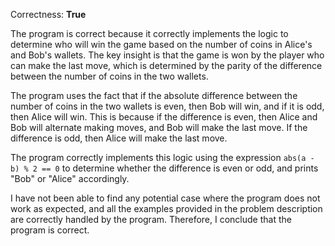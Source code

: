 Correctness: **True**

The program is correct because it correctly implements the logic to determine who will win the game based on the number of coins in Alice's and Bob's wallets. The key insight is that the game is won by the player who can make the last move, which is determined by the parity of the difference between the number of coins in the two wallets.

The program uses the fact that if the absolute difference between the number of coins in the two wallets is even, then Bob will win, and if it is odd, then Alice will win. This is because if the difference is even, then Alice and Bob will alternate making moves, and Bob will make the last move. If the difference is odd, then Alice will make the last move.

The program correctly implements this logic using the expression `abs(a - b) % 2 == 0` to determine whether the difference is even or odd, and prints "Bob" or "Alice" accordingly.

I have not been able to find any potential case where the program does not work as expected, and all the examples provided in the problem description are correctly handled by the program. Therefore, I conclude that the program is correct.